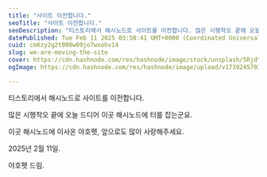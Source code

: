 ```yaml
---
title: "사이트 이전합니다."
seoTitle: "사이트 이전합니다."
seoDescription: "티스토리에서 해시노드로 사이트를 이전합니다. 많은 시행착오 끝에 오늘 드디어 이곳 해시노드에 터를 잡는군요."
datePublished: Tue Feb 11 2025 03:50:41 GMT+0000 (Coordinated Universal Time)
cuid: cm6zy2g2t000w09jo7wxohv14
slug: we-are-moving-the-site
cover: https://cdn.hashnode.com/res/hashnode/image/stock/unsplash/5RjdYvDRNpA/upload/cd0b30962497a17e106bfa8866d84242.jpeg
ogImage: https://cdn.hashnode.com/res/hashnode/image/upload/v1739245793659/61c8fe64-65ce-4570-85f7-ed489568c197.jpeg

---
```


티스토리에서 해시노드로 사이트를 이전합니다.

많은 시행착오 끝에 오늘 드디어 이곳 해시노드에 터를 잡는군요.

이곳 해시노드에 이사온 야호펫, 앞으로도 많이 사랑해주세요.

2025년 2월 11일.

야호펫 드림.